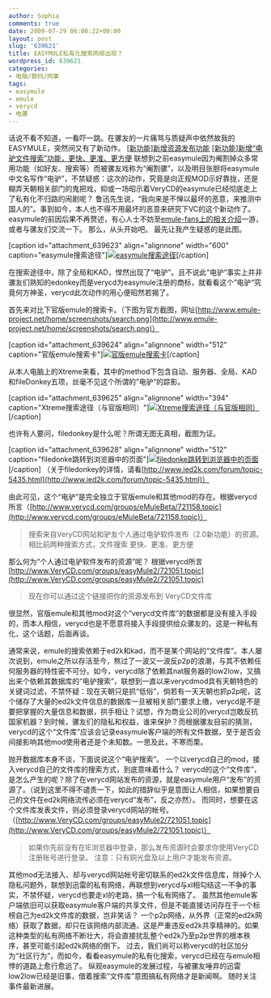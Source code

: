 ```yaml
---
author: Sophia
comments: true
date: 2009-07-29 06:00:22+00:00
layout: post
slug: '639621'
title: EASYMULE私有化搜索网络出现？
wordpress_id: 639621
categories:
- 电脑/数码/网事
tags:
- easymule
- emule
- verycd
- 电骡
---
```


话说不看不知道，一看吓一跳。在骡友的一片痛骂与质疑声中依然故我的EASYMULE，突然间又有了新动作。
[[新功能]新增资源发布功能](http://www.VeryCD.com/groups/easyMule2/721051.topic)
[ [新功能]新增“电驴文件搜索”功能，更快、更准、更方便](http://www.verycd.com/groups/eMuleBeta/721158.topic)
联想到之前easymule因为阉割掉众多常用功能（如好友、搜索等）而被骡友戏称为“阉割骡”，以及明目张胆将easymule中文名写作“电驴”，不禁疑惑：这次的动作，究竟是向正规MOD示好靠拢，还是糊弄天朝相关部门的鬼把戏，抑或一场昭示着VeryCD的easymule已经彻底走上了私有化不归路的闹剧呢？
鲁迅先生说，“我向来是不惮以最坏的恶意，来推测中国人的”。事到如今，本人也不得不用最坏的恶意来研究下VC的这个新动作了。easymule的前因后果不再赘述，有心人士不妨至[emule-fans上的相关介绍](http://emule-fans.com/category/news/emule/verycd/)一游，或者与骡友们交流一下。
那么，从头开始吧。
最先让我产生疑惑的是此图。

[caption id="attachment_639623" align="alignnone" width="600" caption="easymule搜索途径"][![easymule搜索途径](http://archiheart.info/wp-content/uploads/2009/07/thumb.jpg)](http://archiheart.info/wp-content/uploads/2009/07/thumb.jpg)[/caption]

在搜索途径中，除了全局和KAD，悍然出现了“电驴”。且不说此“电驴“事实上并非骡友们熟知的edonkey而是verycd为easymule注册的商标，就看看这个”电驴“究竟何方神圣，verycd此次动作的用心便昭然若揭了。

首先来对比下官版emule的搜索卡。（下图为官方截图，网址[http://www.emule-project.net/home/screenshots/search.png](http://www.emule-project.net/home/screenshots/search.png)）

[caption id="attachment_639624" align="alignnone" width="512" caption="官版emule搜索卡"][![官版emule搜索卡](http://archiheart.info/wp-content/uploads/2009/07/search.png)](http://archiheart.info/wp-content/uploads/2009/07/search.png)[/caption]

从本人电脑上的Xtreme来看，其中的method下包含自动、服务器、全局、KAD和fileDonkey五项，丝毫不见这个所谓的”电驴“的踪影。

[caption id="attachment_639625" align="alignnone" width="394" caption="Xtreme搜索途径（与官版相同）"][![Xtreme搜索途径（与官版相同）](http://archiheart.info/wp-content/uploads/2009/07/searchmethod1.jpg)](http://archiheart.info/wp-content/uploads/2009/07/searchmethod1.jpg)[/caption]

也许有人要问，filedonkey是什么呢？所谓无图无真相，截图为证。

[caption id="attachment_639628" align="alignnone" width="512" caption="filedonke跳转到浏览器中的页面"][![filedonke跳转到浏览器中的页面](http://archiheart.info/wp-content/uploads/2009/07/searchdonkey1.jpg)](http://archiheart.info/wp-content/uploads/2009/07/searchdonkey1.jpg)[/caption]
（关于filedonkey的详情，请看[http://www.ied2k.com/forum/topic-5435.html](http://www.ied2k.com/forum/topic-5435.html)）

由此可见，这个“电驴”是完全独立于官版emule和其他mod的存在。根据verycd所言（[http://www.verycd.com/groups/eMuleBeta/721158.topic](http://www.verycd.com/groups/eMuleBeta/721158.topic)）


> 搜索来自VeryCD网站和驴友个人通过电驴软件发布（2.0新功能）的资源。相比前两种搜索方式，文件搜索 更快、更准、更方便


那么何为“个人通过电驴软件发布的资源”呢？
根据verycd所言[http://www.VeryCD.com/groups/easyMule2/721051.topic](http://www.VeryCD.com/groups/easyMule2/721051.topic)


> 现在你可以通过这个链接把你的资源发布到 VeryCD文件库


很显然，官版emule和其他mod对这个“verycd文件库”的数据都是没有接入手段的，而本人相信，verycd也是不愿意将接入手段提供给众骡友的。这是一种私有化，这个话题，后面再谈。
<!-- more -->
通常来说，emule的搜索依赖于ed2k和kad，而不是某个网站的“文件库”。本人屡次说到，emule之所以存活至今，熬过了一波又一波反p2p的浪潮，与其不依赖任何服务器的特性密不可分。如今，verycd除了依赖其nat服务器的low2low，又搞出来个依赖其数据库的“电驴搜索”，联想到一直以来verycdmod具有天朝特色的关键词过滤，不禁怀疑：现在天朝只是抓“低俗”，倘若有一天天朝也抓p2p呢，这个储存了大量的ed2k文件信息的数据库一旦被相关部门要求上缴，verycd是不是要把掌握的大量信息和数据，拱手相让？试想，作为商业公司的verycd岂敢反抗国家机器？到时候，骡友们的隐私和权益，谁来保护？而根据骡友目前的猜测，verycd的这个“文件库”应该会记录easymule客户端的所有文件数据，至于是否会间接影响其他mod使用者还是个未知数。一思及此，不寒而栗。

抛开数据库本身不谈，下面说说这个“电驴搜索”。
一个以verycd自己的mod，接入verycd自己的文件库的搜索方式，到底意味着什么？
verycd的这个“文件库”，是怎么产生的呢？除了在verycd网站发布的资源，就是easymule用户“发布”的资源了。（说到这里不得不谴责一下，如此的措辞似乎是意图让人相信，如果想要自己的文件在ed2k网络流传必须在verycd“发布”，反之亦然）。
而同时，想要在这个文件库发表文件，则必须登录verycd网站的帐号。（[http://www.VeryCD.com/groups/easyMule2/721051.topic](http://www.VeryCD.com/groups/easyMule2/721051.topic)）




> 如果你先前没有在IE浏览器中登录，那么发布资源时会要求你使用VeryCD注册账号进行登录。
注意：只有铜光盘及以上用户才能发布资源。



其他mod无法接入、却与verycd网站帐号密切联系的ed2k文件信息库，除掉个人隐私问题外，联想到迅雷的私有网络，再联想到verycd与xl相勾结这一不争的事实，不禁怀疑，verycd也要走xl的老路，搞一个私有网络了。
虽然其他emule客户端依旧可以获取easymule客户端的共享文件，但是不能直接访问存在于一个标榜自己为ed2k文件库的数据，岂非笑话？
一个p2p网络，从外界（正常的ed2k网络）获取了数据，却只在该网络内部流通，这是严重违反ed2k共享精神的。如果这种类型的私有网络不断壮大，将会直接扰乱整个ed2k乃至p2p世界的根本秩序，甚至可能引起ed2k网络的倒下。
过去，我们尚可以称verycd的社区加分为“社区行为”，而如今，看看easymule的私有化搜索，verycd已经在与emule相悖的道路上愈行愈远了。
纵观easymule的发展过程，与被骡友唾弃的迅雷low2low已经是旧事，借着搜索“文件库”意图搞私有网络才是新闻啊。
随时关注事件最新进展。
